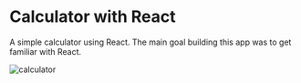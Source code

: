 # Calculator with React

A simple calculator using React. The main goal building this app was to get familiar with React.

![calculator]('calculatorprint.jpg')